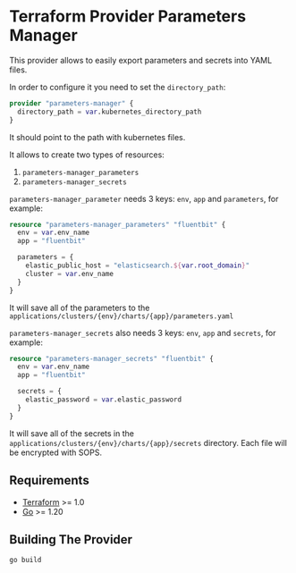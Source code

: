 # Terraform Provider Parameters Manager

This provider allows to easily export parameters and secrets into YAML files.

In order to configure it you need to set the `directory_path`:

```terraform
provider "parameters-manager" {
  directory_path = var.kubernetes_directory_path
}
```

It should point to the path with kubernetes files.

It allows to create two types of resources:
1. `parameters-manager_parameters`
2. `parameters-manager_secrets`

`parameters-manager_parameter` needs 3 keys: `env`, `app` and `parameters`, for example:

```terraform
resource "parameters-manager_parameters" "fluentbit" {
  env = var.env_name
  app = "fluentbit"

  parameters = {
    elastic_public_host = "elasticsearch.${var.root_domain}"
    cluster = var.env_name
  }
}
```

It will save all of the parameters to the `applications/clusters/{env}/charts/{app}/parameters.yaml`

`parameters-manager_secrets` also needs 3 keys: `env`, `app` and `secrets`, for example:

```tf
resource "parameters-manager_secrets" "fluentbit" {
  env = var.env_name
  app = "fluentbit"

  secrets = {
    elastic_password = var.elastic_password
  }
}
```

It will save all of the secrets in the `applications/clusters/{env}/charts/{app}/secrets` directory. Each file will be encrypted with SOPS.

## Requirements

- [Terraform](https://developer.hashicorp.com/terraform/downloads) >= 1.0
- [Go](https://golang.org/doc/install) >= 1.20

## Building The Provider

```shell
go build
```
